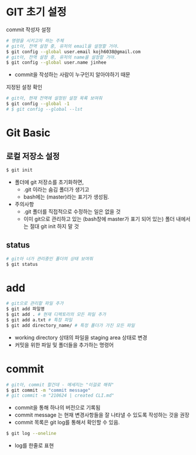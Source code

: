 # GIT 초기 설정

commit 작성자 설정

```bash
# 명령을 시키고자 하는 주체
# git아, 전역 설정 중, 유저의 email을 설정할 거야.
$ git config --global user.email kojh6038@gmail.com
# git아, 전역 설정 중, 유저의 name을 설정할 거야.
$ git config --global user.name jinhee
```

- commit을 작성하는 사람이 누구인지 알아야하기 때문



지정된 설정 확인

```bash
# git아, 현재 전역에 설정된 설정 목록 보여줘
$ git config --global -1
# $ git config --global --lst
```



# Git Basic

## 로컬 저장소 설정

``` bash
$ git init
```

- 폴더에 git 저장소를 초기화하면,
  - .git 이라는 숨김 폴더가 생기고
  - bash에는 (master)라는 표기가 생성됨.
- 주의사항
  - .git 폴더를 직접적으로 수정하는 일은 없을 것
  - 이미 git으로 관리하고 있는 (bash창에 master가 표기 되어 있는) 폴더 내에서는 절대 git init 하지 말 것



## status

```bash
# git아 너가 관리중인 폴더의 상태 보여줘
$ git status
```





# add

```bash
# git으로 관리할 파일 추가
$ git add 파일명
$ git add . # 현재 디렉토리의 모든 파일 추가
$ git add a.txt # 특정 파일
$ git add directory_name/ # 특정 폴더가 가진 모든 파일
```

- working directory 상태의 파일을 staging area 상태로 변경
- 커밋을 위한 파일 및 폴더들을 추가하는 명령어



# commit

```bash
# git아, commit 할건데 - 메세지는 "이걸로 해줘"
$ git commit -m "commit message"
# git commit -m "210624 | created CLI.md"
```

- commit을 통해 하나의 버전으로 기록됨
- commit message 는 현재 변경사항들을 잘 나타낼 수 있도록 작성하는 것을 권장
- commit 목록은 git log를 통해서 확인할 수 있음.

```bash
$ git log --oneline
```

- log를 한줄로 표현

